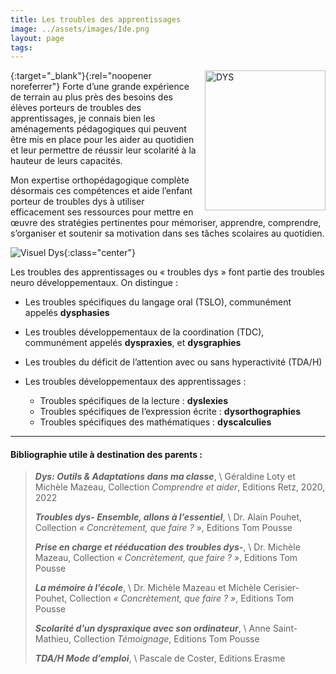 ```yaml
---
title: Les troubles des apprentissages
image: ../assets/images/Ide.png
layout: page
tags:
---
```


[<img style="float: right; vertical-align:middle;margin:0px 0px 5px 10px" width="193" height="224" alt="DYS" src="../assets/images/DYS_adaptation2.jpg">]({{site.livre-url}}){:target="_blank"}{:rel="noopener noreferrer"}
Forte d’une grande expérience de terrain au plus près des besoins des élèves porteurs de
troubles des apprentissages, je connais bien les aménagements pédagogiques qui peuvent
être mis en place pour les aider au quotidien et leur permettre de réussir leur
scolarité à la hauteur de leurs capacités.


Mon expertise orthopédagogique complète désormais ces compétences et aide l’enfant
porteur de troubles dys à utiliser efficacement ses ressources pour mettre en œuvre des
stratégies pertinentes pour mémoriser, apprendre, comprendre, s’organiser et soutenir sa
motivation dans ses tâches scolaires au quotidien.

![Visuel Dys](../assets/images/Visuel_dys.png){:class="center"}

Les troubles des apprentissages ou « troubles dys » font partie des troubles neuro
développementaux. On distingue :

* Les troubles spécifiques du langage oral (TSLO), communément appelés
**dysphasies**
* Les troubles développementaux de la coordination (TDC), communément appelés
**dyspraxies**, et **dysgraphies**
* Les troubles du déficit de l’attention avec ou sans hyperactivité (TDA/H)
* Les troubles développementaux des apprentissages :

    * Troubles spécifiques de la lecture : **dyslexies**
    * Troubles spécifiques de l’expression écrite : **dysorthographies**
    * Troubles spécifiques des mathématiques : **dyscalculies**

---
#### Bibliographie utile à destination des parents :

>_**Dys: Outils & Adaptations dans ma classe**_, \\
Géraldine Loty et Michèle Mazeau, Collection _Comprendre et aider_, Editions Retz, 2020, 2022
>
>_**Troubles dys- Ensemble, allons à l’essentiel**_, \\
Dr. Alain Pouhet, Collection _« Concrètement,
que faire ? »_, Editions Tom Pousse
>
>_**Prise en charge et rééducation des troubles dys-**_, \\
 Dr. Michèle Mazeau, Collection _« Concrètement, que faire ? »_, Editions Tom Pousse
>
>_**La mémoire à l’école**_, \\
Dr. Michèle Mazeau et Michèle Cerisier-Pouhet, Collection _« Concrètement, que faire ? »_, Editions Tom Pousse
>
>_**Scolarité d’un dyspraxique avec son ordinateur**_, \\
Anne Saint-Mathieu, Collection _Témoignage_, Editions Tom Pousse
>
>_**TDA/H Mode d’emploi**_, \\
Pascale de Coster, Editions Erasme
